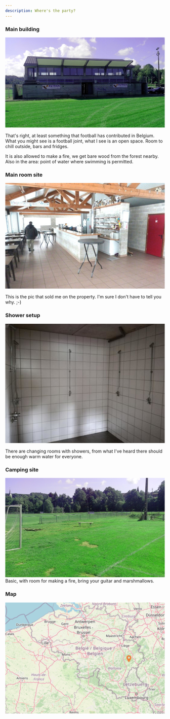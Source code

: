 ```yaml
---
description: Where's the party?
---
```

### Main building
![](.gitbook/assets/site1.jpeg)

That's right, at least something that football has contributed in Belgium. What you might see is a football joint, what I see is an open space. Room to chill outside, bars and fridges. 

It is also allowed to make a fire, we get bare wood from the forest nearby.
Also in the area: point of water where swimming is permitted.

### Main room site
![](.gitbook/assets/site2.jpeg)

This is the pic that sold me on the property. I'm sure I don't have to tell you why. ;-) 

### Shower setup
![](.gitbook/assets/site3.jpeg)

There are changing rooms with showers, from what I've heard there should be enough warm water for everyone.

### Camping site
![](.gitbook/assets/site4.jpeg)
Basic, with room for making a fire, bring your guitar and marshmallows.

### Map
![](.gitbook/assets/map.png)